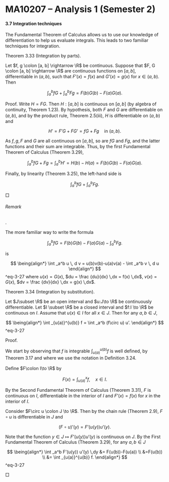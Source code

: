 MA10207 – Analysis 1 (Semester 2)
=================================

#### 3.7 Integration techniques

The Fundamental Theorem of Calculus allows us to use our knowledge of diﬀerentiation to help us evaluate integrals. This leads to two familiar techniques for integration.

Theorem 3.33 (Integration by parts). 

Let $f, g \colon [a, b] \rightarrow \R$ be continuous. Suppose that $F, G \colon [a, b] \rightarrow \R$ are continuous functions on $[a,b]$, diﬀerentiable in $(a,b)$, such that $F’(x)= f(x)$ and $G’(x) = g(x)$ for $x\in (a,b)$. Then

$$ \int _a^b fG + \int _a^b Fg = F(b)G(b) - F(a)G(a). $$

Proof. Write $H = FG$. Then $H:[a,b]$ is continuous on $[a,b]$ (by algebra of continuity, Theorem 1.23). By hypothesis, both $F$ and $G$ are diﬀerentiable on $(a, b)$, and by the product rule, Theorem 2.5(iii), $H$ is diﬀerentiable on $(a,b)$ and

$$ H’ = F’G+FG’=fG + Fg \quad \text {in }(a,b). $$

As $f,\,g,\,F$ and $G$ are all continuous on $[a,b]$, so are $fG$ and $Fg$, and the latter functions and their sum are integrable. Thus, by the ﬁrst Fundamental Theorem of Calculus (Theorem 3.29),

$$ \int _a^b fG + Fg = \int _{a}^{b} H’=H(b) - H(a) = F(b)G(b) - F(a)G(a). $$

Finally, by linearity (Theorem 3.25), the left-hand side is

$$ \int _a^b fG + \int _a^b Fg. $$

 □

###### Remark

. 

The more familiar way to write the formula

$$ \int _a^b fG = F(b)G(b) - F(a)G(a) - \int _a^b Fg. $$

is


$$ \being{align*} \int _a^b u \, d v = u(b)v(b)-u(a)v(a) - \int _a^b v \, d u \end{align*} $$
^eq-3-27
 where $u(x) = G(x)$, $du = \frac {du}{dx} \,dx = f(x) \,dx$, $v(x) = G(x)$, $dv = \frac {dv}{dx} \,dx = g(x) \,dx$.

Theorem 3.34 (Integration by substitution). 

Let $J\subset \R$ be an open interval and $u:J\to \R$ be continuously diﬀerentiable. Let $I \subset \R$ be a closed interval and $f:I \to \R$ be continuous on $I$. Assume that $u(x) \in I$ for all $x\in J$. Then for any $a,b\in J$,


$$ \being{align*} \int _{u(a)}^{u(b)} f = \int _a^b (f\circ u) u’. \end{align*} $$
^eq-3-27


Proof.

We start by observing that $f$ is integrable $\int _{u(a)}^{u(b)} f$ is well deﬁned, by Theorem 3.17 and where we use the notation in Deﬁnition 3.24.

Deﬁne $F\colon I\to \R$ by

$$ F(x) = \int _{u(a)}^x f, \quad x \in I. $$

By the Second Fundamental Theorem of Calculus (Theorem 3.31), $F$ is continuous on $I$, diﬀerentiable in the interior of $I$ and $F’(x) = f(x)$ for $x$ in the interior of $I$.

Consider $F\circ u \colon J \to \R$. Then by the chain rule (Theorem 2.9), $F\circ u$ is diﬀerentiable in $J$ and

$$ (F\circ u)’(y) = F’(u(y)) u’(y) . $$

Note that the function $y \in J \mapsto F’(u(y)) u’(y)$ is continuous on $J$. By the First Fundamental Theorem of Calculus (Theorem 3.29), for any $a,b\in J$


$$ \being{align*} \int _a^b F’(u(y)) u’(y) \,dy &= F(u(b))-F(u(a)) \\ &=F(u(b)) \\ &= \int _{u(a)}^{u(b)} f. \end{align*} $$
^eq-3-27


 □